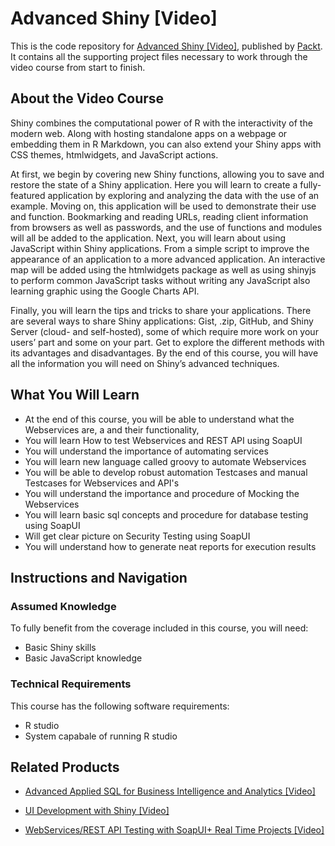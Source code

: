 # Advanced Shiny [Video]
This is the code repository for [Advanced Shiny [Video]](https://www.packtpub.com/big-data-and-business-intelligence/advanced-shiny-video?utm_source=github&utm_medium=repository&utm_campaign=9781788471688), published by [Packt](https://www.packtpub.com/?utm_source=github). It contains all the supporting project files necessary to work through the video course from start to finish.
## About the Video Course
Shiny combines the computational power of R with the interactivity of the modern web. Along with hosting standalone apps on a webpage or embedding them in R Markdown, you can also extend your Shiny apps with CSS themes, htmlwidgets, and JavaScript actions.

At first, we begin by covering new Shiny functions, allowing you to save and restore the state of a Shiny application. Here you will learn to create a fully-featured application by exploring and analyzing the data with the use of an example. Moving on, this application will be used to demonstrate their use and function. Bookmarking and reading URLs, reading client information from browsers as well as passwords, and the use of functions and modules will all be added to the application. Next, you will learn about using JavaScript within Shiny applications. From a simple script to improve the appearance of an application to a more advanced application. An interactive map will be added using the htmlwidgets package as well as using shinyjs to perform common JavaScript tasks without writing any JavaScript also learning graphic using the Google Charts API.

Finally, you will learn the tips and tricks to share your applications. There are several ways to share Shiny applications: Gist, .zip, GitHub, and Shiny Server (cloud- and self-hosted), some of which require more work on your users’ part and some on your part. Get to explore the different methods with its advantages and disadvantages. By the end of this course, you will have all the information you will need on Shiny’s advanced techniques.

<H2>What You Will Learn</H2>
<DIV class=book-info-will-learn-text>
<UL>
<LI>At the end of this course, you will be able to understand what the Webservices are, a and their functionality, 
<LI>You will learn How to test Webservices and REST API using SoapUI 
<LI>You will understand the importance of automating services 
<LI>You will learn new language called groovy to automate Webservices 
<LI>You will be able to develop robust automation Testcases and manual Testcases for Webservices and API's 
<LI>You will understand the importance and procedure of Mocking the Webservices 
<LI>You will learn basic sql concepts and procedure for database testing using SoapUI 
<LI>Will get clear picture on Security Testing using SoapUI 
<LI>You will understand how to generate neat reports for execution results </LI></UL></DIV>

## Instructions and Navigation
### Assumed Knowledge
To fully benefit from the coverage included in this course, you will need:<br/><ul>
<li>Basic Shiny skills 
<li>Basic JavaScript knowledge</ul>

### Technical Requirements
This course has the following software requirements:<br/><ul>
<li>R studio
<li>System capabale of running R studio</ul>

## Related Products
* [Advanced Applied SQL for Business Intelligence and Analytics [Video]](https://www.packtpub.com/application-development/advanced-applied-sql-business-intelligence-and-analytics-video?utm_source=github&utm_medium=repository&utm_campaign=9781788470803)

* [UI Development with Shiny [Video]](https://www.packtpub.com/big-data-and-business-intelligence/ui-development-shiny-video?utm_source=github&utm_medium=repository&utm_campaign=9781788470780)

* [WebServices/REST API Testing with SoapUI+ Real Time Projects [Video]](https://www.packtpub.com/application-development/webservicesrest-api-testing-soapui-real-time-projects?utm_source=github&utm_medium=repository&utm_campaign=9781789134926)

